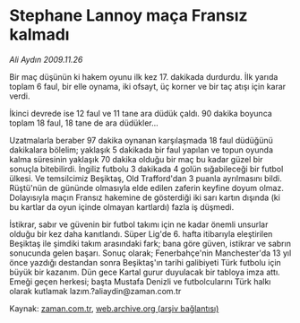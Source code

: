 # Stephane Lannoy maça Fransız kalmadı

*Ali Aydın 2009.11.26*

<tr><td class="metin" colspan="2" style="padding-top: 20px; padding-left: 5px; ">Bir maç düşünün ki hakem oyunu ilk kez 17. dakikada durdurdu. İlk yarıda toplam 6 faul, bir elle oynama, iki ofsayt, üç korner ve bir taç atışı için karar verdi.</td></tr><tr><td class="metin" colspan="2" style="padding-top: 20px; padding-left: 5px; "><p>İkinci devrede ise 12 faul ve 11 tane ara düdük çaldı. 90 dakika boyunca toplam 18 faul, 18 tane de ara düdükler...
<p>Uzatmalarla beraber 97 dakika oynanan karşılaşmada 18 faul düdüğünü dakikalara bölelim; yaklaşık 5 dakikada bir faul yapılan ve topun oyunda kalma süresinin yaklaşık 70 dakika olduğu bir maç bu kadar güzel bir sonuçla bitebilirdi. İngiliz futbolu 3 dakikada 4 golün sığabileceği bir futbol ülkesi. Ve temsilcimiz Beşiktaş, Old Trafford'dan 3 puanla ayrılmasını bildi. Rüştü'nün de gününde olmasıyla elde edilen zaferin keyfine doyum olmaz. Dolayısıyla maçın Fransız hakemine de gösterdiği iki sarı kartın dışında (ki bu kartlar da oyun içinde olmayan kartlardı) fazla iş düşmedi.
<p> İstikrar, sabır ve güvenin bir futbol takımı için ne kadar önemli unsurlar olduğu bir kez daha kanıtlandı. Süper Lig'de 6. hafta itibarıyla eleştirilen Beşiktaş ile şimdiki takım arasındaki fark; bana göre güven, istikrar ve sabrın sonucunda gelen başarı. Sonuç olarak; Fenerbahçe'nin Manchester'da 13 yıl önce yazdığı destandan sonra Beşiktaş'ın tarihi galibiyeti Türk futbolu için büyük bir kazanım. Dün gece Kartal gurur duyulacak bir tabloya imza attı. Emeği geçen herkesi; başta Mustafa Denizli ve futbolcularını Türk halkı olarak kutlamak lazım.?ali­ay­din@za­man.com.tr<br/></p></p></p></td></tr>

Kaynak: [zaman.com.tr](http://zaman.com.tr/yazar.do?yazino=920313), [web.archive.org (arşiv bağlantısı)](http://web.archive.org/web/20091218102705/http://www.zaman.com.tr:80/yazar.do?yazino=920313)
